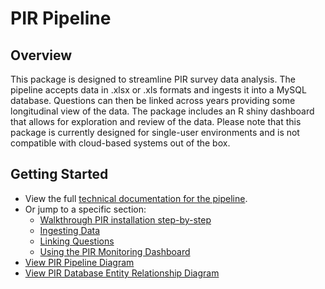 # PIR Pipeline

## Overview
This package is designed to streamline PIR survey data analysis. The pipeline accepts data in .xlsx or .xls formats and ingests it into a MySQL database. Questions can then be linked across years providing some longitudinal view of the data. The package includes an R shiny dashboard that allows for exploration and review of the data. Please note that this package is currently designed for single-user environments and is not compatible with cloud-based systems out of the box.

## Getting Started
- View the full [technical documentation for the pipeline](./documentation/technical_documentation.md).
- Or jump to a specific section:
    - [Walkthrough PIR installation step-by-step](./documentation/technical_documentation.md#appendix-a-a-walkthrough-of-the-pir-pipeline)
    - [Ingesting Data](./documentation/technical_documentation.md#ingesting-data)
    - [Linking Questions](./documentation/technical_documentation.md#linking-questions)
    - [Using the PIR Monitoring Dashboard](./documentation/technical_documentation.md#using-the-pir-monitoring-dashboard)
- [View PIR Pipeline Diagram](./documentation/technical_documentation.md#pipeline-diagram)
- [View PIR Database Entity Relationship Diagram](./documentation/technical_documentation.md#entity-relationship-diagram)




